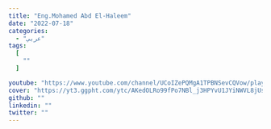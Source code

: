 ```yaml
---
title: "Eng.Mohamed Abd El-Haleem"
date: "2022-07-18"
categories:
  - "عربي"
tags:
  [
    ""
  ]

youtube: "https://www.youtube.com/channel/UCoIZePQMgA1TPBNSevCQVow/playlists"
cover: "https://yt3.ggpht.com/ytc/AKedOLRo99fPo7NBl_j3HPYvU1JYiNWVL8jUsk0_XWcyyA=s176-c-k-c0x00ffffff-no-rj"
github: ""
linkedin: ""
twitter: ""
---
```




